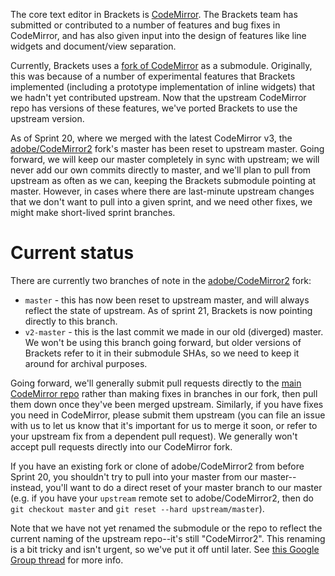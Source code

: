 The core text editor in Brackets is [CodeMirror](http://github.com/marijnh/CodeMirror). The Brackets
team has submitted or contributed to a number of features and bug fixes in CodeMirror, and has also
given input into the design of features like line widgets and document/view separation.

Currently, Brackets uses a [fork of CodeMirror](http://github.com/adobe/CodeMirror2) as a submodule. 
Originally, this was because of a number of experimental features that Brackets implemented (including 
a prototype implementation of inline widgets) that we hadn't yet contributed upstream. Now that the
upstream CodeMirror repo has versions of these features, we've ported Brackets to use the upstream 
version.

As of Sprint 20, where we merged with the latest CodeMirror v3, the 
[adobe/CodeMirror2](http://github.com/adobe/CodeMirror2) fork's master has been reset to upstream 
master. Going forward, we will keep our master completely in sync with upstream; we will never add 
our own commits directly to master, and we'll plan to pull from upstream as often as we can, keeping 
the Brackets submodule pointing at master. However, in cases where there are last-minute upstream 
changes that we don't want to pull into a given sprint, and we need other fixes, we might make 
short-lived sprint branches.

Current status
==============

There are currently two branches of note in the [adobe/CodeMirror2](http://github.com/adobe/CodeMirror2) fork:

* `master` - this has now been reset to upstream master, and will always reflect the state of upstream.
  As of sprint 21, Brackets is now pointing directly to this branch.
* `v2-master` - this is the last commit we made in our old (diverged) master. We won't be using this branch
  going forward, but older versions of Brackets refer to it in their submodule SHAs, so we need to keep
  it around for archival purposes.

Going forward, we'll generally submit pull requests directly to the 
[main CodeMirror repo](http://github.com/marijnh/CodeMirror) rather than making fixes in branches in our fork,
then pull them down once they've been merged upstream. Similarly, if you have fixes you need in CodeMirror,
please submit them upstream (you can file an issue with us to let us know that it's important for us to merge
it soon, or refer to your upstream fix from a dependent pull request). We generally won't accept pull requests
directly into our CodeMirror fork.

If you have an existing fork or clone of adobe/CodeMirror2 from before Sprint 20, you shouldn't try to pull
into your master from our master--instead, you'll want to do a direct reset of your master branch to our master 
(e.g. if you have your `upstream` remote set to adobe/CodeMirror2, then do `git checkout master` and 
`git reset --hard upstream/master`).

Note that we have not yet renamed the submodule or the repo to reflect the current naming of the upstream
repo--it's still "CodeMirror2". This renaming is a bit tricky and isn't urgent, so we've put it off until
later. See [this Google Group thread](https://groups.google.com/forum/?fromgroups=#!topic/brackets-dev/D_rezwjyXM0)
for more info.
